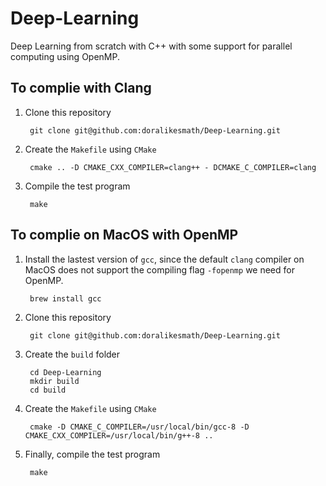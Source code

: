# Deep-Learning
Deep Learning from scratch with C++ with some support for parallel computing using OpenMP.

## To complie with Clang
1. Clone this repository

        git clone git@github.com:doralikesmath/Deep-Learning.git

2. Create the `Makefile` using `CMake`

        cmake .. -D CMAKE_CXX_COMPILER=clang++ - DCMAKE_C_COMPILER=clang
        
3. Compile the test program

        make

## To complie on MacOS with OpenMP
1. Install the lastest version of `gcc`, since the default `clang` compiler on MacOS does not support the compiling flag `-fopenmp` we need for OpenMP.

        brew install gcc

2. Clone this repository
    
        git clone git@github.com:doralikesmath/Deep-Learning.git
        
3. Create the `build` folder

        cd Deep-Learning
        mkdir build
        cd build

4. Create the `Makefile` using `CMake`

        cmake -D CMAKE_C_COMPILER=/usr/local/bin/gcc-8 -D CMAKE_CXX_COMPILER=/usr/local/bin/g++-8 ..
        
5. Finally, compile the test program

        make
